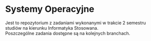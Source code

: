 # Systemy Operacyjne
Jest to repozytorium z zadaniami wykonanymi w trakcie 2 semestru studiów na kierunku Informatyka Stosowana. <br>Poszczególne zadania dostępne są na kolejnych branchach.
